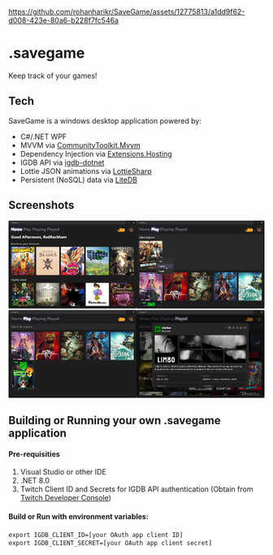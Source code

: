 https://github.com/rohanharikr/SaveGame/assets/12775813/a1dd9f62-d008-423e-80a6-b228f7fc546a

# .savegame

Keep track of your games!

## Tech

SaveGame is a windows desktop application powered by:
- C#/.NET WPF
- MVVM via [CommunityToolkit.Mvvm](https://www.nuget.org/packages/CommunityToolkit.Mvvm)
- Dependency Injection via [Extensions.Hosting](https://www.nuget.org/packages/Microsoft.Extensions.Hosting)
- IGDB API via [igdb-dotnet](https://github.com/kamranayub/igdb-dotnet)
- Lottie JSON animations via [LottieSharp](https://github.com/quicoli/LottieSharp)
- Persistent (NoSQL) data via [LiteDB](https://www.litedb.org/)

## Screenshots

<img src="./README/HomeView.png" width="50%"/><img src="./README/Search.png" width="50%"/>
<img src="./README/PlayView.png" width="50%"/><img src="./README/DetailModal.png" width="50%"/>

## Building or Running your own .savegame application

#### Pre-requisities
1. Visual Studio or other IDE
2. .NET 8.0
3. Twitch Client ID and Secrets for IGDB API authentication (Obtain from [Twitch Developer Console](https://dev.twitch.tv/console/apps))

#### Build or Run with environment variables:
```shell
export IGDB_CLIENT_ID=[your OAuth app client ID]
export IGDB_CLIENT_SECRET=[your OAuth app client secret]
```

